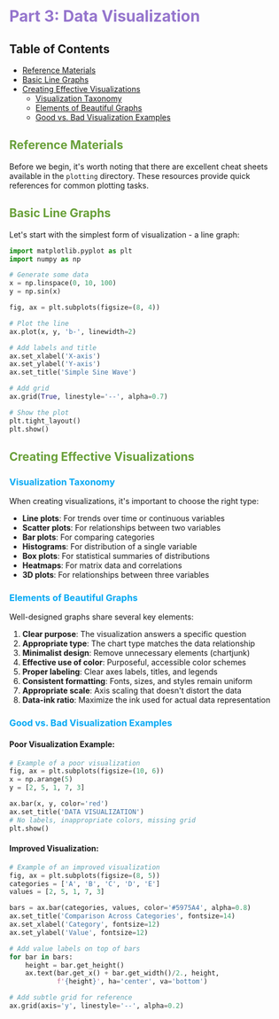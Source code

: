 # <span style="color:#9575CD">Part 3: Data Visualization</span>

## Table of Contents
- [Reference Materials](#reference-materials)
- [Basic Line Graphs](#basic-line-graphs)
- [Creating Effective Visualizations](#creating-effective-visualizations)
    - [Visualization Taxonomy](#visualization-taxonomy)
    - [Elements of Beautiful Graphs](#elements-of-beautiful-graphs)
    - [Good vs. Bad Visualization Examples](#good-vs-bad-visualization-examples)

## <span style="color:#689F38">Reference Materials</span>

Before we begin, it's worth noting that there are excellent cheat sheets available in the `plotting` directory. These resources provide quick references for common plotting tasks.

## <span style="color:#689F38">Basic Line Graphs</span>

Let's start with the simplest form of visualization - a line graph:

```python
import matplotlib.pyplot as plt
import numpy as np

# Generate some data
x = np.linspace(0, 10, 100)
y = np.sin(x)

fig, ax = plt.subplots(figsize=(8, 4))

# Plot the line
ax.plot(x, y, 'b-', linewidth=2)

# Add labels and title
ax.set_xlabel('X-axis')
ax.set_ylabel('Y-axis')
ax.set_title('Simple Sine Wave')

# Add grid
ax.grid(True, linestyle='--', alpha=0.7)

# Show the plot
plt.tight_layout()
plt.show()
```

## <span style="color:#689F38">Creating Effective Visualizations</span>

### <span style="color:#03A9F4">Visualization Taxonomy</span>

When creating visualizations, it's important to choose the right type:

- **Line plots**: For trends over time or continuous variables
- **Scatter plots**: For relationships between two variables
- **Bar plots**: For comparing categories
- **Histograms**: For distribution of a single variable
- **Box plots**: For statistical summaries of distributions
- **Heatmaps**: For matrix data and correlations
- **3D plots**: For relationships between three variables

### <span style="color:#03A9F4">Elements of Beautiful Graphs</span>

Well-designed graphs share several key elements:

1. **Clear purpose**: The visualization answers a specific question
2. **Appropriate type**: The chart type matches the data relationship
3. **Minimalist design**: Remove unnecessary elements (chartjunk)
4. **Effective use of color**: Purposeful, accessible color schemes
5. **Proper labeling**: Clear axes labels, titles, and legends
6. **Consistent formatting**: Fonts, sizes, and styles remain uniform
7. **Appropriate scale**: Axis scaling that doesn't distort the data
8. **Data-ink ratio**: Maximize the ink used for actual data representation

### <span style="color:#03A9F4">Good vs. Bad Visualization Examples</span>

#### Poor Visualization Example:

```python
# Example of a poor visualization
fig, ax = plt.subplots(figsize=(10, 6))
x = np.arange(5)
y = [2, 5, 1, 7, 3]

ax.bar(x, y, color='red')
ax.set_title('DATA VISUALIZATION')
# No labels, inappropriate colors, missing grid
plt.show()
```

#### Improved Visualization:

```python
# Example of an improved visualization
fig, ax = plt.subplots(figsize=(8, 5))
categories = ['A', 'B', 'C', 'D', 'E']
values = [2, 5, 1, 7, 3]

bars = ax.bar(categories, values, color='#5975A4', alpha=0.8)
ax.set_title('Comparison Across Categories', fontsize=14)
ax.set_xlabel('Category', fontsize=12)
ax.set_ylabel('Value', fontsize=12)

# Add value labels on top of bars
for bar in bars:
    height = bar.get_height()
    ax.text(bar.get_x() + bar.get_width()/2., height,
            f'{height}', ha='center', va='bottom')

# Add subtle grid for reference
ax.grid(axis='y', linestyle='--', alpha=0.2)

